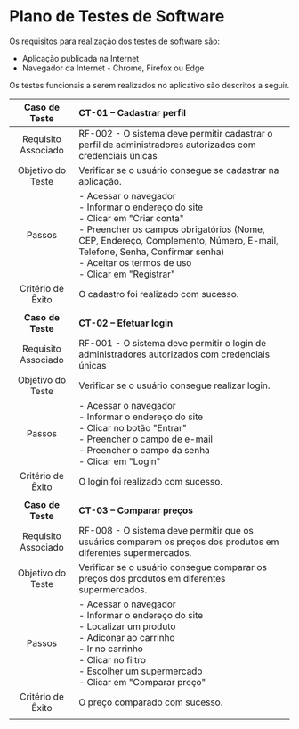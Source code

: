 # Plano de Testes de Software

Os requisitos para realização dos testes de software são: <br>
 * Aplicação publicada na Internet <br>
 * Navegador da Internet - Chrome, Firefox ou Edge <br>

Os testes funcionais a serem realizados no aplicativo são descritos a seguir.
 
| **Caso de Teste** 	| **CT-01 – Cadastrar perfil** 	|
|:---:	|:---	|
|	Requisito Associado 	| RF-002 - O sistema deve permitir cadastrar o perfil de administradores autorizados com credenciais únicas |
| Objetivo do Teste 	| Verificar se o usuário consegue se cadastrar na aplicação. |
| Passos 	| - Acessar o navegador <br> - Informar o endereço do site <br> - Clicar em "Criar conta" <br> - Preencher os campos obrigatórios (Nome, CEP, Endereço, Complemento, Número, E-mail, Telefone, Senha,  Confirmar senha) <br> - Aceitar os termos de uso <br> - Clicar em "Registrar" |
|Critério de Êxito | O cadastro foi realizado com sucesso. |
|  	|  	|
| **Caso de Teste** 	| **CT-02 – Efetuar login**	|
|Requisito Associado | RF-001	- O sistema deve permitir o login de administradores autorizados com credenciais únicas |
| Objetivo do Teste 	| Verificar se o usuário consegue realizar login. |
| Passos 	| - Acessar o navegador <br> - Informar o endereço do site <br> - Clicar no botão "Entrar" <br> - Preencher o campo de e-mail <br> - Preencher o campo da senha <br> - Clicar em "Login" |
|Critério de Êxito | O login foi realizado com sucesso. |
|  	|  	|
| **Caso de Teste** 	| **CT-03 – Comparar preços**	|
|Requisito Associado | RF-008	- O sistema deve permitir que os usuários comparem os preços dos produtos em diferentes supermercados. |
| Objetivo do Teste 	| Verificar se o usuário consegue comparar os preços dos produtos em diferentes supermercados. |
| Passos 	| - Acessar o navegador <br> - Informar o endereço do site <br> - Localizar um produto <br> - Adiconar ao carrinho <br> - Ir no carrinho <br> - Clicar no filtro <br> - Escolher um supermercado <br> - Clicar em "Comparar preço"|
|Critério de Êxito | O preço comparado com sucesso. |
|  	|  	|

